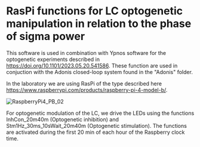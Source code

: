 # RasPi functions for LC optogenetic manipulation in relation to the phase of sigma power

This software is used in combination with Ypnos software for the optogenetic experiments described in https://doi.org/10.1101/2023.05.20.541586. These function are used in conjuction with the Adonis closed-loop system found in the "Adonis" folder.

In the laboratory we are using RasPi of the type described here https://www.raspberrypi.com/products/raspberry-pi-4-model-b/.

![RaspberryPi4_PB_02](https://github.com/luthilab/IntanLuthiLab/assets/120734447/e2489b12-05f6-49a4-9a7a-151e911ba261)

For optogenetic modulation of the LC, we drive the LEDs using the functions InhCon_20m40m (Optogenetic inhibition) and Stm1Hz_30ms_10sWait_20m40m (Optogenetic stimulation). The functions are activated during the first 20 min of each hour of the Raspberry clock time.
